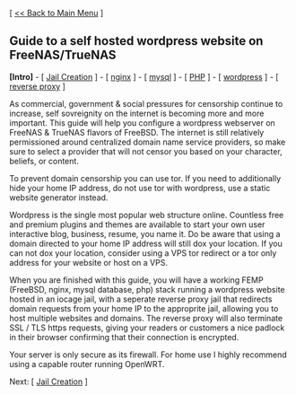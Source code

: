 [ [<< Back to Main Menu](https://github.com/seth586/guides/blob/master/README.md) ]

## Guide to a self hosted wordpress website on FreeNAS/TrueNAS

**[Intro]** - [ [Jail Creation](1_jail_creation.md) ] - [ [nginx](2_nginx.md) ] - [ [mysql](3_mysql.md) ] - [ [PHP](4_php.md) ] - [ [wordpress](5_wordpress.md) ] - [ [reverse proxy](6_reverse_proxy.md) ]

As commercial, government & social pressures for censorship continue to increase, self sovreignity on the internet is becoming more and more important. This guide will help you configure a wordpress webserver on FreeNAS & TrueNAS flavors of FreeBSD. The internet is still relatively permissioned around centralized domain name service providers, so make sure to select a provider that will not censor you based on your character, beliefs, or content. 

To prevent domain censorship you can use tor. If you need to additionally hide your home IP address, do not use tor with wordpress, use a static website generator instead.

Wordpress is the single most popular web structure online. Countless free and premium plugins and themes are available to start your own user interactive blog, business, resume, you name it. Do be aware that using a domain directed to your home IP address will still dox your location. If you can not dox your location, consider using a VPS tor redirect or a tor only address for your website or host on a VPS.

When you are finished with this guide, you will have a working FEMP (FreeBSD, nginx, mysql database, php) stack running a wordpress website hosted in an iocage jail, with a seperate reverse proxy jail that redirects domain requests from your home IP to the approprite jail, allowing you to host multiple websites and domains. The reverse proxy will also terminate SSL / TLS https requests, giving your readers or customers a nice padlock in their browser confirming that their connection is encrypted.

Your server is only secure as its firewall. For home use I highly recommend using a capable router running OpenWRT.

Next: [ [Jail Creation](1_jail_creation.md) ]
